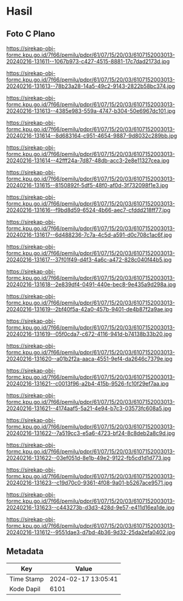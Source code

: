 # Hasil

## Foto C Plano

https://sirekap-obj-formc.kpu.go.id/7f66/pemilu/pdpr/61/07/15/20/03/6107152003013-20240216-131611--1067b973-c427-4515-8881-17c7dad2173d.jpg

https://sirekap-obj-formc.kpu.go.id/7f66/pemilu/pdpr/61/07/15/20/03/6107152003013-20240216-131613--78b23a28-14a5-49c2-9143-2822b58bc374.jpg

https://sirekap-obj-formc.kpu.go.id/7f66/pemilu/pdpr/61/07/15/20/03/6107152003013-20240216-131613--4385e983-559a-4747-b304-50e6967dc101.jpg

https://sirekap-obj-formc.kpu.go.id/7f66/pemilu/pdpr/61/07/15/20/03/6107152003013-20240216-131614--8d683164-c951-4654-9887-9d8032c289bb.jpg

https://sirekap-obj-formc.kpu.go.id/7f66/pemilu/pdpr/61/07/15/20/03/6107152003013-20240216-131614--42fff24a-7d87-48db-acc3-2e8e11327cea.jpg

https://sirekap-obj-formc.kpu.go.id/7f66/pemilu/pdpr/61/07/15/20/03/6107152003013-20240216-131615--8150892f-5df5-48f0-af0d-3f732098f1e3.jpg

https://sirekap-obj-formc.kpu.go.id/7f66/pemilu/pdpr/61/07/15/20/03/6107152003013-20240216-131616--f9bd8d59-6524-4b66-aec7-cfddd218ff77.jpg

https://sirekap-obj-formc.kpu.go.id/7f66/pemilu/pdpr/61/07/15/20/03/6107152003013-20240216-131617--6d488236-7c7a-4c5d-a591-d0c708c1ac6f.jpg

https://sirekap-obj-formc.kpu.go.id/7f66/pemilu/pdpr/61/07/15/20/03/6107152003013-20240216-131617--37f01f49-d4f3-4a6c-a472-828c040f44b5.jpg

https://sirekap-obj-formc.kpu.go.id/7f66/pemilu/pdpr/61/07/15/20/03/6107152003013-20240216-131618--2e839df4-0491-440e-bec8-9e435a9d298a.jpg

https://sirekap-obj-formc.kpu.go.id/7f66/pemilu/pdpr/61/07/15/20/03/6107152003013-20240216-131619--2bf40f5a-42a0-457b-9401-de4b87f2a9ae.jpg

https://sirekap-obj-formc.kpu.go.id/7f66/pemilu/pdpr/61/07/15/20/03/6107152003013-20240216-131619--05f0cda7-c672-4116-941d-b74138b33b20.jpg

https://sirekap-obj-formc.kpu.go.id/7f66/pemilu/pdpr/61/07/15/20/03/6107152003013-20240216-131620--a01b2f2a-aaca-4551-9ef4-da2646c7379e.jpg

https://sirekap-obj-formc.kpu.go.id/7f66/pemilu/pdpr/61/07/15/20/03/6107152003013-20240216-131621--c0013f96-a2b4-415b-9526-fc10f29ef7aa.jpg

https://sirekap-obj-formc.kpu.go.id/7f66/pemilu/pdpr/61/07/15/20/03/6107152003013-20240216-131621--4174aaf5-5a21-4e94-b7c3-03573fc608a5.jpg

https://sirekap-obj-formc.kpu.go.id/7f66/pemilu/pdpr/61/07/15/20/03/6107152003013-20240216-131622--7a519cc3-e5a6-4723-bf24-8c8deb2a8c9d.jpg

https://sirekap-obj-formc.kpu.go.id/7f66/pemilu/pdpr/61/07/15/20/03/6107152003013-20240216-131622--03ef051d-8e1b-49e2-9122-fb5cd1d1d773.jpg

https://sirekap-obj-formc.kpu.go.id/7f66/pemilu/pdpr/61/07/15/20/03/6107152003013-20240216-131623--c19d70c0-9361-4f08-9a01-b5267ace9571.jpg

https://sirekap-obj-formc.kpu.go.id/7f66/pemilu/pdpr/61/07/15/20/03/6107152003013-20240216-131623--c443273b-d3d3-428d-9e57-e411d16ea1de.jpg

https://sirekap-obj-formc.kpu.go.id/7f66/pemilu/pdpr/61/07/15/20/03/6107152003013-20240216-131612--9551dae3-d7bd-4b36-9d32-25da2efa0402.jpg


## Metadata

| Key        | Value               |
| ---------- | ------------------- |
| Time Stamp | 2024-02-17 13:05:41 |
| Kode Dapil | 6101                |



